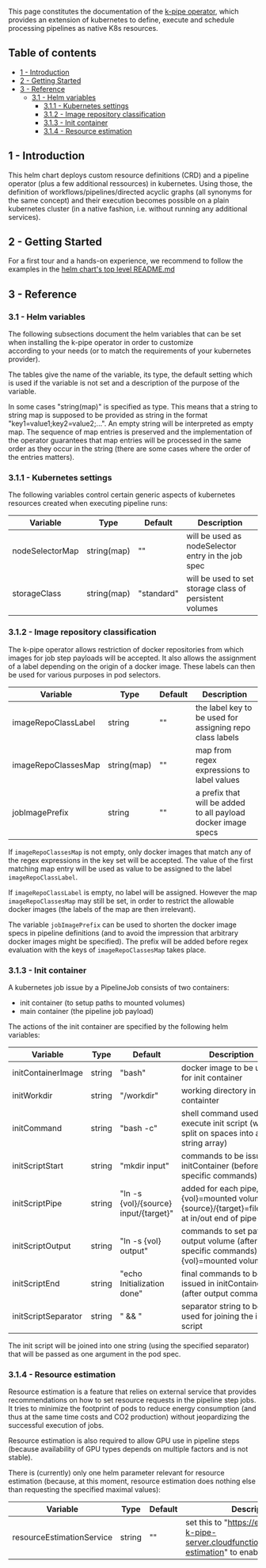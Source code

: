 
This page constitutes the documentation of the [k-pipe operator](https://k-pipe.github.io/helm/), which provides 
an extension of kubernetes to define, execute and schedule processing pipelines as native K8s resources.

## Table of contents

- [1 - Introduction](#1---introduction)
- [2 - Getting Started](#2---getting-started)
- [3 - Reference](#3---reference)
  - [3.1 - Helm variables](#31---helm-variables)
    - [3.1.1 - Kubernetes settings](#311---kubernetes-settings)
    - [3.1.2 - Image repository classification](#312---image-repository-classification)
    - [3.1.3 - Init container](#313---init-container)
    - [3.1.4 - Resource estimation](#314---resource-estimation)

## 1 - Introduction

This helm chart deploys custom resource definitions (CRD) and a pipeline operator (plus a few additional ressources)
in kubernetes. Using those, the definition of workflows/pipelines/directed acyclic graphs (all synonyms for the same
concept) and their execution becomes possible on a plain kubernetes cluster (in a native fashion,
i.e. without running any additional services).

## 2 - Getting Started

For a first tour and a hands-on experience, we recommend to follow the examples in the 
[helm chart's top level README.md](..)

## 3 - Reference

### 3.1 - Helm variables

The following subsections document the helm variables that can be set when installing the k-pipe operator in order to customize  
according to your needs (or to match the requirements of your kubernetes provider).

The tables give the name of the variable, its type, the default setting which is used if the variable is not set and a description
of the purpose of the variable.

In some cases "string(map)" is specified as type. This means that a string to string map is supposed to be provided 
as string in the format "key1=value1;key2=value2;...". An empty string will be interpreted as empty map. The 
sequence of map entries is preserved and the implementation of the operator guarantees that map entries 
will be processed in the same order as they occur in the string (there are some cases where the order of the entries matters).

### 3.1.1 - Kubernetes settings

The following variables control certain generic aspects of kubernetes resources created when executing pipeline runs:

| Variable        | Type        | Default    | Description                                              |
|-----------------|-------------|------------|----------------------------------------------------------|
| nodeSelectorMap | string(map) | ""         | will be used as nodeSelector entry in the job spec       |
| storageClass    | string(map) | "standard" | will be used to set storage class of persistent volumes  |

### 3.1.2 - Image repository classification

The k-pipe operator allows restriction of docker repositories from which images for job step payloads will be accepted.
It also allows the assignment of a label depending on the origin of a docker image. These labels can then be used 
for various purposes in pod selectors.

| Variable            | Type        | Default | Description                                                    |
|---------------------|-------------|---------|----------------------------------------------------------------|
| imageRepoClassLabel | string      | ""      | the label key to be used for assigning repo class labels       |
| imageRepoClassesMap | string(map) | ""      | map from regex expressions to label values                     |
| jobImagePrefix      | string      | ""      | a prefix that will be added to all payload docker image specs  |

If `imageRepoClassesMap` is not empty, only docker images that match any of the regex expressions in the key set will
be accepted. The value of the first matching map entry will be used as value to be assigned to the label 
`imageRepoClassLabel`.

If `imageRepoClassLabel` is empty, no label will be assigned. However the map `imageRepoClassesMap` may still 
be set, in order to restrict the allowable docker images (the labels of the map are then irrelevant).

The variable `jobImagePrefix` can be used to shorten the docker image specs in pipeline definitions (and to avoid the impression
that arbitrary docker images might be specified). The prefix will be added before regex evaluation with the
keys of `imageRepoClassesMap` takes place.


### 3.1.3 - Init container

A kubernetes job issue by a PipelineJob consists of two containers: 
 - init container (to setup paths to mounted volumes)
 - main container (the pipeline job payload)

The actions of the init container are specified by the following helm variables:

| Variable            | Type   | Default                               | Description                                                                                 |
|---------------------|--------|---------------------------------------|---------------------------------------------------------------------------------------------|
| initContainerImage  | string | "bash"                                | docker image to be used for init container                                                  |
| initWorkdir         | string | "/workdir"                            | working directory in init containter                                                        |
| initCommand         | string | "bash -c"                             | shell command used to execute init script (will be split on spaces into a string array)     |
| initScriptStart     | string | "mkdir input"                         | commands to be issued in initContainer (before pipe specific commands)                      |
| initScriptPipe      | string | "ln -s {vol}/{source} input/{target}" | added for each pipe, {vol}=mounted volume, {source}/{target}=filename at in/out end of pipe |
| initScriptOutput    | string | "ln -s {vol} output"                  | commands to set path to output volume (after pipe specific commands), {vol}=mounted volume  |
| initScriptEnd       | string | "echo Initialization done"            | final commands to be issued in initContainer (after output command)                         |
| initScriptSeparator | string | " && "                                | separator string to be used for joining the init script                                     |

The init script will be joined into one string (using the specified separator) that will be passed as one argument in the pod spec.

### 3.1.4 - Resource estimation

Resource estimation is a feature that relies on external service that provides recommendations 
on how to set resource requests in the pipeline step jobs. It tries to minimize the 
footprint of pods to reduce energy consumption (and thus at the same time costs and CO2 production)
without jeopardizing the successful execution of jobs. 

Resource estimation is also required to allow GPU use in pipeline steps (because availability 
of GPU types depends on multiple factors and is not stable). 

There is (currently) only one helm parameter relevant for resource estimation (because, at this moment,
resource estimation does nothing else than requesting the specified maximal values):

| Variable                  | Type   | Default                           | Description                                                                                                 |
|---------------------------|--------|-----------------------------------|-------------------------------------------------------------------------------------------------------------|
| resourceEstimationService | string | ""                                | set this to "https://europe-west3-k-pipe-server.cloudfunctions.net/resource-estimation" to enable GPU usage |

